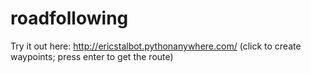 # roadfollowing

Try it out here: http://ericstalbot.pythonanywhere.com/ (click to create waypoints; press enter to get the route)

